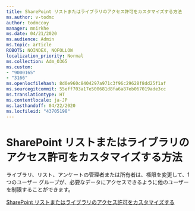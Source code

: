 ```yaml
---
title: SharePoint リストまたはライブラリのアクセス許可をカスタマイズする方法
ms.author: v-todmc
author: todmccoy
manager: mnirkhe
ms.date: 04/21/2020
ms.audience: Admin
ms.topic: article
ROBOTS: NOINDEX, NOFOLLOW
localization_priority: Normal
ms.collection: Adm_O365
ms.custom:
- "9000165"
- "3166"
ms.openlocfilehash: 8d0e960c8404297a971c3f96c29628f8dd25f1af
ms.sourcegitcommit: 55eff703a17e500681d8fa6a87eb067019ade3cc
ms.translationtype: HT
ms.contentlocale: ja-JP
ms.lasthandoff: 04/22/2020
ms.locfileid: "43705198"
---
```

# <a name="how-to-customize-permissions-for-a-sharepoint-list-or-library"></a>SharePoint リストまたはライブラリのアクセス許可をカスタマイズする方法

ライブラリ、リスト、アンケートの管理者または所有者は、権限を変更して、1 つのユーザー グループが、必要なデータにアクセスできるように他のユーザーを制限することができます。

[SharePoint リストまたはライブラリのアクセス許可をカスタマイズする](https://support.office.com/article/customize-permissions-for-a-sharepoint-list-or-library-02d770f3-59eb-4910-a608-5f84cc297782)